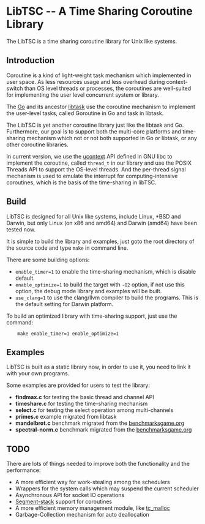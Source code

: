 # LibTSC -- A Time Sharing Coroutine Library

The LibTSC is a time sharing coroutine library for Unix like systems.

## Introduction

Coroutine is a kind of light-weight task mechanism which implemented in user space. As less resources usage and less overhead during context-switch than OS level threads or processes, the coroutines are well-suited for implementing the user level concurrent system or library.

The [Go](http://golang.org) and its ancestor [libtask](http://swtch.com/libtask/) use the coroutine mechanism to implement the user-level tasks, called Goroutine in Go and task in libtask.

The LibTSC is yet another coroutine library just like the libtask and Go.
Furthermore, our goal is to support both the multi-core platforms and time-sharing mechanism which not or not both supported in Go or libtask, or any other coroutine libraries.

In current version, we use the [ucontext](http://en.wikipedia.org/wiki/Setcontext) API defined in GNU libc to implement the coroutine, called `thread_t` in our library and use the POSIX Threads API to support the OS-level threads. 
And the per-thread signal mechanism is used to emulate the interrupt for computing-intensive coroutines, which is the basis of the time-sharing in libTSC.

## Build

LibTSC is designed for all Unix like systems, include Linux, *BSD and Darwin,
but only Linux (on x86 and amd64) and Darwin (amd64) have been tested now.

It is simple to build the library and examples, just goto the root directory of the source code and type `make` in command line.

There are some building options:

- `enable_timer=1` to enable the time-sharing mechanism, which is disable default.
- `enable_optimize=1` to build the target with `-O2` option, if not use this option, the debug mode library and examples will be built.
- `use_clang=1` to use the clang/llvm compiler to build the programs. This is the default setting for Darwin platform.

To build an optimized library with time-sharing support, just use the command:
		
		make enable_timer=1 enable_optimize=1


## Examples

LibTSC is built as a static library now, in order to use it, you need to link it with your own programs.

Some examples are provided for users to test the library:

- **findmax.c**			for testing the basic thread and channel API
- **timeshare.c**		for testing the time-sharing mechanism
- **select.c**			for testing the select operation among multi-channels
- **primes.c**	 		example migrated from libtask
- **mandelbrot.c**		benchmark migrated from the [benchmarksgame.org](http://benchmarksgame.alioth.debian.org)
- **spectral-norm.c**	benchmark migrated from the [benchmarksgame.org](http://benchmarksgame.alioth.debian.org)

## TODO

There are lots of things needed to improve both the functionality and the performance:

- A more efficient way for work-stealing among the schedulers
- Wrappers for the system calls which may suspend the current scheduler
- Asynchronous API for socket IO operations
- [Segment-stack](http://gcc.gnu.org/wiki/SplitStacks) support for coroutines
- A more efficient memory management module, like [tc_malloc](http://goog-perftools.sourceforge.net/doc/tcmalloc.html)
- Garbage-Collection mechanism for auto deallocation

